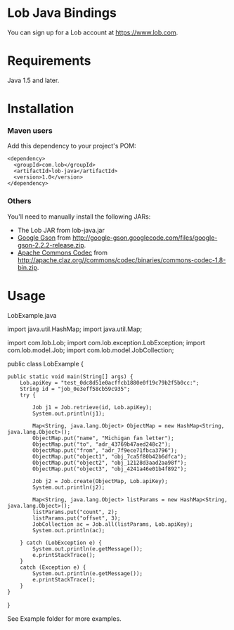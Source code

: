 # Lob Java Bindings

You can sign up for a Lob account at https://www.lob.com.

Requirements
============

Java 1.5 and later.

Installation
============

### Maven users

Add this dependency to your project's POM:

    <dependency>
      <groupId>com.lob</groupId>
      <artifactId>lob-java</artifactId>
      <version>1.0</version>
    </dependency>

### Others

You'll need to manually install the following JARs:

* The Lob JAR from lob-java.jar
* [Google Gson](http://code.google.com/p/google-gson/) from <http://google-gson.googlecode.com/files/google-gson-2.2.2-release.zip>.
* [Apache Commons Codec](http://commons.apache.org/proper/commons-codec/index.html) from <http://apache.claz.org//commons/codec/binaries/commons-codec-1.8-bin.zip>.

Usage
=====

LobExample.java

import java.util.HashMap;
import java.util.Map;

import com.lob.Lob;
import com.lob.exception.LobException;
import com.lob.model.Job;
import com.lob.model.JobCollection;

public class LobExample {

    public static void main(String[] args) {
        Lob.apiKey = "test_0dc8d51e0acffcb1880e0f19c79b2f5b0cc:";
        String id = "job_0e3eff58cb59c935";
        try {
 
        	Job j1 = Job.retrieve(id, Lob.apiKey);
            System.out.println(j1);           
       
            Map<String, java.lang.Object> ObjectMap = new HashMap<String, java.lang.Object>();
            ObjectMap.put("name", "Michigan fan letter");
            ObjectMap.put("to", "adr_43769b47aed248c2");
            ObjectMap.put("from", "adr_7f9ece71fbca3796");
            ObjectMap.put("object1", "obj_7ca5f80b42b6dfca");
            ObjectMap.put("object2", "obj_12128d3aad2aa98f");
            ObjectMap.put("object3", "obj_4241a46e01b4f892");       
            		
            Job j2 = Job.create(ObjectMap, Lob.apiKey);
            System.out.println(j2);
            
            Map<String, java.lang.Object> listParams = new HashMap<String, java.lang.Object>();
            listParams.put("count", 2);
            listParams.put("offset", 3);
            JobCollection ac = Job.all(listParams, Lob.apiKey);
            System.out.println(ac);
            
        } catch (LobException e) {
        	System.out.println(e.getMessage());
            e.printStackTrace();
        }
        catch (Exception e) {
        	System.out.println(e.getMessage());
            e.printStackTrace();
        }
    }
}


See Example folder for more examples.
